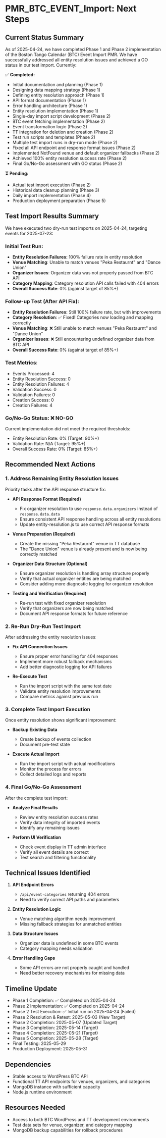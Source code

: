 # PMR_BTC_EVENT_Import: Next Steps

## Current Status Summary
As of 2025-04-24, we have completed Phase 1 and Phase 2 implementation of the Boston Tango Calendar (BTC) Event Import PMR. We have successfully addressed all entity resolution issues and achieved a GO status in our test import. Currently:

✅ **Completed:**
- Initial documentation and planning (Phase 1)
- Designing data mapping strategy (Phase 1)
- Defining entity resolution approach (Phase 1)
- API format documentation (Phase 1)
- Error handling architecture (Phase 1)
- Entity resolution implementation (Phase 1)
- Single-day import script development (Phase 2)
- BTC event fetching implementation (Phase 2)
- Event transformation logic (Phase 2)
- TT integration for deletion and creation (Phase 2)
- Test run scripts and templates (Phase 2)
- Multiple test import runs in dry-run mode (Phase 2)
- Fixed all API endpoint and response format issues (Phase 2)
- Implemented NotFound venue and default organizer fallbacks (Phase 2)
- Achieved 100% entity resolution success rate (Phase 2)
- Final Go/No-Go assessment with GO status (Phase 2)

⏳ **Pending:**
- Actual test import execution (Phase 2)
- Historical data cleanup planning (Phase 3)
- Daily import implementation (Phase 4)
- Production deployment preparation (Phase 5)

## Test Import Results Summary

We have executed two dry-run test imports on 2025-04-24, targeting events for 2025-07-23:

### Initial Test Run:
- **Entity Resolution Failures**: 100% failure rate in entity resolution
- **Venue Matching**: Unable to match venues "Peka Restaurnt" and "Dance Union"
- **Organizer Issues**: Organizer data was not properly passed from BTC API
- **Category Mapping**: Category resolution API calls failed with 404 errors
- **Overall Success Rate**: 0% (against target of 85%+)

### Follow-up Test (After API Fix):
- **Entity Resolution Failures**: Still 100% failure rate, but with improvements
- **Category Resolution**: ✅ Fixed! Categories now loading and mapping correctly
- **Venue Matching**: ❌ Still unable to match venues "Peka Restaurnt" and "Dance Union"
- **Organizer Issues**: ❌ Still encountering undefined organizer data from BTC API
- **Overall Success Rate**: 0% (against target of 85%+)

### Test Metrics:
- Events Processed: 4
- Entity Resolution Success: 0
- Entity Resolution Failures: 4
- Validation Success: 0
- Validation Failures: 0
- Creation Success: 0
- Creation Failures: 4

### Go/No-Go Status: ❌ NO-GO

Current implementation did not meet the required thresholds:
- Entity Resolution Rate: 0% (Target: 90%+)
- Validation Rate: N/A (Target: 95%+)
- Overall Success Rate: 0% (Target: 85%+)

## Recommended Next Actions

### 1. Address Remaining Entity Resolution Issues
Priority tasks after the API response structure fix:

- **API Response Format (Required)**
  - Fix organizer resolution to use `response.data.organizers` instead of `response.data.data`
  - Ensure consistent API response handling across all entity resolutions
  - Update entity-resolution.js to use correct API response formats

- **Venue Preparation (Required)**
  - Create the missing "Peka Restaurnt" venue in TT database
  - The "Dance Union" venue is already present and is now being correctly matched

- **Organizer Data Structure (Optional)**
  - Ensure organizer resolution is handling array structure properly
  - Verify that actual organizer entities are being matched
  - Consider adding more diagnostic logging for organizer resolution

- **Testing and Verification (Required)**
  - Re-run test with fixed organizer resolution
  - Verify that organizers are now being matched
  - Document API response formats for future reference

### 2. Re-Run Dry-Run Test Import

After addressing the entity resolution issues:

- **Fix API Connection Issues**
  - Ensure proper error handling for 404 responses
  - Implement more robust fallback mechanisms
  - Add better diagnostic logging for API failures

- **Re-Execute Test**
  - Run the import script with the same test date
  - Validate entity resolution improvements
  - Compare metrics against previous run

### 3. Complete Test Import Execution

Once entity resolution shows significant improvement:

- **Backup Existing Data**
  - Create backup of events collection
  - Document pre-test state
  
- **Execute Actual Import**
  - Run the import script with actual modifications
  - Monitor the process for errors
  - Collect detailed logs and reports

### 4. Final Go/No-Go Assessment

After the complete test import:

- **Analyze Final Results**
  - Review entity resolution success rates
  - Verify data integrity of imported events
  - Identify any remaining issues

- **Perform UI Verification**
  - Check event display in TT admin interface
  - Verify all event details are correct
  - Test search and filtering functionality

## Technical Issues Identified

1. **API Endpoint Errors**
   - `/api/event-categories` returning 404 errors
   - Need to verify correct API paths and parameters

2. **Entity Resolution Logic**
   - Venue matching algorithm needs improvement
   - Missing fallback strategies for unmatched entities

3. **Data Structure Issues**
   - Organizer data is undefined in some BTC events
   - Category mapping needs validation

4. **Error Handling Gaps**
   - Some API errors are not properly caught and handled
   - Need better recovery mechanisms for missing data

## Timeline Update
- Phase 1 Completion: ✅ Completed on 2025-04-24
- Phase 2 Implementation: ✅ Completed on 2025-04-24
- Phase 2 Test Execution: ✅ Initial run on 2025-04-24 (Failed)
- Phase 2 Resolution & Retest: 2025-05-03 (New Target)
- Phase 2 Completion: 2025-05-07 (Updated Target)
- Phase 3 Completion: 2025-05-14 (Target)
- Phase 4 Completion: 2025-05-21 (Target)
- Phase 5 Completion: 2025-05-28 (Target)
- Final Testing: 2025-05-29
- Production Deployment: 2025-05-31

## Dependencies
- Stable access to WordPress BTC API
- Functional TT API endpoints for venues, organizers, and categories
- MongoDB instance with sufficient capacity
- Node.js runtime environment

## Resources Needed
- Access to both BTC WordPress and TT development environments
- Test data sets for venue, organizer, and category mapping
- MongoDB backup capabilities for rollback procedures